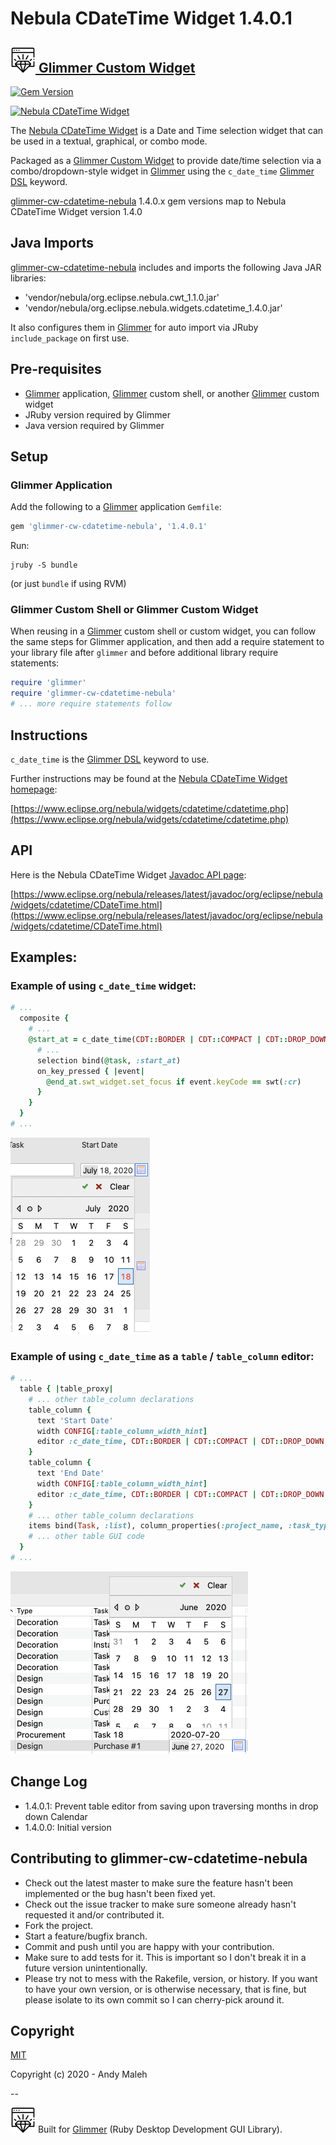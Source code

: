# Nebula CDateTime Widget 1.4.0.1
## [<img src="https://raw.githubusercontent.com/AndyObtiva/glimmer/master/images/glimmer-logo-hi-res.png" height=40 /> Glimmer Custom Widget](https://github.com/AndyObtiva/glimmer#custom-widget-gem)
[![Gem Version](https://badge.fury.io/rb/glimmer-cw-cdatetime-nebula.svg)](http://badge.fury.io/rb/glimmer-cw-cdatetime-nebula)

[<img alt="Nebula CDateTime Widget" src="https://www.eclipse.org/nebula/widgets/cdatetime/images/CDTSnippet02.png" />](https://www.eclipse.org/nebula/widgets/cdatetime/cdatetime.php)

The [Nebula CDateTime Widget](https://www.eclipse.org/nebula/widgets/cdatetime/cdatetime.php) is a Date and Time selection widget that can be used in a textual, graphical, or combo mode.

Packaged as a [Glimmer Custom Widget](https://github.com/AndyObtiva/glimmer#custom-widget-gem) to provide date/time selection via a combo/dropdown-style widget in [Glimmer](https://github.com/AndyObtiva/glimmer) using the `c_date_time` [Glimmer DSL](https://github.com/AndyObtiva/glimmer#glimmer-dsl-syntax) keyword.

[glimmer-cw-cdatetime-nebula](https://rubygems.org/gems/glimmer-cw-cdatetime-nebula) 1.4.0.x gem versions map to Nebula CDateTime Widget version 1.4.0

## Java Imports

[glimmer-cw-cdatetime-nebula](https://rubygems.org/gems/glimmer-cw-cdatetime-nebula) includes and imports the following Java JAR libraries:
- 'vendor/nebula/org.eclipse.nebula.cwt_1.1.0.jar'
- 'vendor/nebula/org.eclipse.nebula.widgets.cdatetime_1.4.0.jar'

It also configures them in [Glimmer](https://github.com/AndyObtiva/glimmer) for auto import via JRuby `include_package` on first use.

## Pre-requisites

- [Glimmer](https://github.com/AndyObtiva/glimmer) application, [Glimmer](https://github.com/AndyObtiva/glimmer) custom shell, or another [Glimmer](https://github.com/AndyObtiva/glimmer) custom widget
- JRuby version required by Glimmer
- Java version required by Glimmer

## Setup

### Glimmer Application

Add the following to a [Glimmer](https://github.com/AndyObtiva/glimmer) application `Gemfile`:

```ruby
gem 'glimmer-cw-cdatetime-nebula', '1.4.0.1'
```

Run:

```
jruby -S bundle
```

(or just `bundle` if using RVM)

### Glimmer Custom Shell or Glimmer Custom Widget

When reusing in a [Glimmer](https://github.com/AndyObtiva/glimmer) custom shell or custom widget, you can follow the same steps for Glimmer application, and then add a require statement to your library file after `glimmer` and before additional library require statements:

```ruby
require 'glimmer'
require 'glimmer-cw-cdatetime-nebula'
# ... more require statements follow
```

## Instructions

`c_date_time` is the [Glimmer DSL](https://github.com/AndyObtiva/glimmer#glimmer-dsl-syntax) keyword to use.

Further instructions may be found at the [Nebula CDateTime Widget homepage](https://www.eclipse.org/nebula/widgets/cdatetime/cdatetime.php):

[https://www.eclipse.org/nebula/widgets/cdatetime/cdatetime.php](https://www.eclipse.org/nebula/widgets/cdatetime/cdatetime.php)

## API

Here is the Nebula CDateTime Widget [Javadoc API page](https://www.eclipse.org/nebula/releases/latest/javadoc/org/eclipse/nebula/widgets/cdatetime/CDateTime.html):

[https://www.eclipse.org/nebula/releases/latest/javadoc/org/eclipse/nebula/widgets/cdatetime/CDateTime.html](https://www.eclipse.org/nebula/releases/latest/javadoc/org/eclipse/nebula/widgets/cdatetime/CDateTime.html)

## Examples:

### Example of using `c_date_time` widget:

```ruby
# ... 
  composite {
    # ...
    @start_at = c_date_time(CDT::BORDER | CDT::COMPACT | CDT::DROP_DOWN | CDT::DATE_LONG) {
      # ...
      selection bind(@task, :start_at)
      on_key_pressed { |event|
        @end_at.swt_widget.set_focus if event.keyCode == swt(:cr)
      }
    }
  }
# ...
```

![Nebula CDateTime Example](glimmer-cw-cdatetime-nebula-example.png)

### Example of using `c_date_time` as a `table` / `table_column` editor:

```ruby
# ...
  table { |table_proxy|
    # ... other table_column declarations
    table_column {
      text 'Start Date'
      width CONFIG[:table_column_width_hint]
      editor :c_date_time, CDT::BORDER | CDT::COMPACT | CDT::DROP_DOWN | CDT::DATE_LONG, property: :start_at
    }
    table_column {
      text 'End Date'
      width CONFIG[:table_column_width_hint]
      editor :c_date_time, CDT::BORDER | CDT::COMPACT | CDT::DROP_DOWN | CDT::DATE_LONG, property: :end_at
    }
    # ... other table_column declarations
    items bind(Task, :list), column_properties(:project_name, :task_type, :name, :start_date, :end_date, :duration, :priority)
    # ... other table GUI code
  }
# ...
```

![Nebula CDateTime Example](glimmer-cw-cdatetime-nebula-example-table-editor.png)

## Change Log

- 1.4.0.1: Prevent table editor from saving upon traversing months in drop down Calendar
- 1.4.0.0: Initial version

## Contributing to glimmer-cw-cdatetime-nebula
 
- Check out the latest master to make sure the feature hasn't been implemented or the bug hasn't been fixed yet.
- Check out the issue tracker to make sure someone already hasn't requested it and/or contributed it.
- Fork the project.
- Start a feature/bugfix branch.
- Commit and push until you are happy with your contribution.
- Make sure to add tests for it. This is important so I don't break it in a future version unintentionally.
- Please try not to mess with the Rakefile, version, or history. If you want to have your own version, or is otherwise necessary, that is fine, but please isolate to its own commit so I can cherry-pick around it.

## Copyright

[MIT](LICENSE.txt)

Copyright (c) 2020 - Andy Maleh

--

[<img src="https://raw.githubusercontent.com/AndyObtiva/glimmer/master/images/glimmer-logo-hi-res.png" height=40 />](https://github.com/AndyObtiva/glimmer) Built for [Glimmer](https://github.com/AndyObtiva/glimmer) (Ruby Desktop Development GUI Library).
